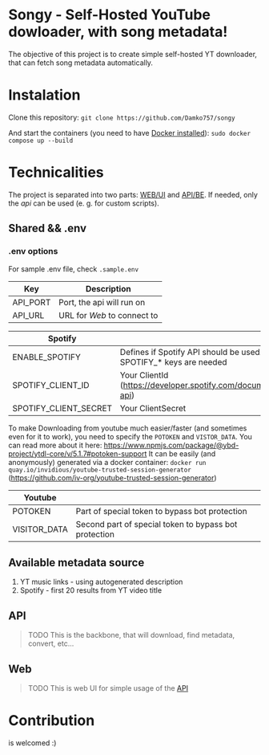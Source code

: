 # Songy - Self-Hosted YouTube dowloader, with song metadata!

The objective of this project is to create simple self-hosted YT downloader, that can fetch song metadata automatically.

# Instalation

Clone this repository:
`git clone https://github.com/Damko757/songy`

And start the containers (you need to have [Docker installed](https://github.com/docker/docker-install)):
`sudo docker compose up --build`

# Technicalities

The project is separated into two parts: [WEB/UI](#web) and [API/BE](#api). If needed, only the _api_ can be used (e. g. for custom scripts).

## Shared && .env

### .env options

For sample .env file, check `.sample.env`

| Key      | Description                 |
| -------- | --------------------------- |
| API_PORT | Port, the api will run on   |
| API_URL  | URL for _Web_ to connect to |

| Spotify               |                                                                             |
| --------------------- | --------------------------------------------------------------------------- |
| ENABLE_SPOTIFY        | Defines if Spotify API should be used. If true, SPOTIFY\_\* keys are needed |
| SPOTIFY_CLIENT_ID     | Your ClientId (https://developer.spotify.com/documentation/web-api)         |
| SPOTIFY_CLIENT_SECRET | Your ClientSecret                                                           |

To make Downloading from youtube much easier/faster (and sometimes even for it to work), you need to specify the `POTOKEN` and `VISTOR_DATA`.
You can read more about it here: https://www.npmjs.com/package/@ybd-project/ytdl-core/v/5.1.7#potoken-support
It can be easily (and anonymously) generated via a docker container: `docker run quay.io/invidious/youtube-trusted-session-generator` (https://github.com/iv-org/youtube-trusted-session-generator)

| Youtube      |                                                       |
| ------------ | ----------------------------------------------------- |
| POTOKEN      | Part of special token to bypass bot protection        |
| VISITOR_DATA | Second part of special token to bypass bot protection |

<a id="meta_sources"></a>

## Available metadata source

1. YT music links - using autogenerated description
2. Spotify - first 20 results from YT video title

<a id="api"></a>

## API

> TODO
> This is the backbone, that will download, find metadata, convert, etc...
> <a id="web"></a>

## Web

> TODO
> This is web UI for simple usage of the [API](#api)

# Contribution

is welcomed :)
